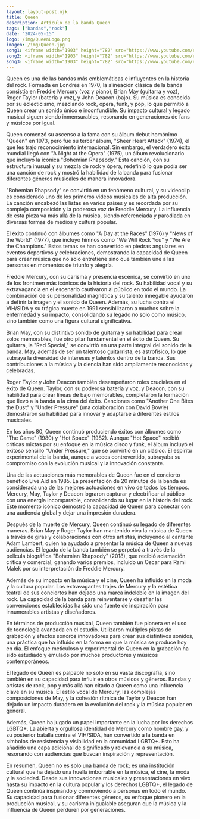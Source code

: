 ```yaml
---
layout: layout-post.njk
title: Queen
description: Artículo de la banda Queen
tags: ["bandas","rock"]
date: "2024-05-15"
logo: /img/QueenLogo.png
imagen: /img/Queen.jpg
song1: <iframe width="1903" height="782" src="https://www.youtube.com/embed/fJ9rUzIMcZQ" title="Queen – Bohemian Rhapsody (Official Video Remastered)" frameborder="0" allow="accelerometer; autoplay; clipboard-write; encrypted-media; gyroscope; picture-in-picture; web-share" referrerpolicy="strict-origin-when-cross-origin" allowfullscreen></iframe>
song2: <iframe width="1903" height="782" src="https://www.youtube.com/embed/HgzGwKwLmgM" title="Queen - Don&#39;t Stop Me Now (Official Video)" frameborder="0" allow="accelerometer; autoplay; clipboard-write; encrypted-media; gyroscope; picture-in-picture; web-share" referrerpolicy="strict-origin-when-cross-origin" allowfullscreen></iframe>
song3: <iframe width="1903" height="782" src="https://www.youtube.com/embed/rY0WxgSXdEE" title="Queen - Another One Bites the Dust (Official Video)" frameborder="0" allow="accelerometer; autoplay; clipboard-write; encrypted-media; gyroscope; picture-in-picture; web-share" referrerpolicy="strict-origin-when-cross-origin" allowfullscreen></iframe>
---
```

Queen es una de las bandas más emblemáticas e influyentes en la historia del rock. Formada en Londres en 1970, la alineación clásica de la banda consistía en Freddie Mercury (voz y piano), Brian May (guitarra y voz), Roger Taylor (batería y voz), y John Deacon (bajo). Su música es conocida por su eclecticismo, mezclando rock, opera, funk, y pop, lo que permitió a Queen crear un sonido único e inconfundible. Su impacto cultural y legado musical siguen siendo inmensurables, resonando en generaciones de fans y músicos por igual.

Queen comenzó su ascenso a la fama con su álbum debut homónimo "Queen" en 1973, pero fue su tercer álbum, "Sheer Heart Attack" (1974), el que les trajo reconocimiento internacional. Sin embargo, el verdadero éxito mundial llegó con "A Night at the Opera" (1975), un álbum revolucionario que incluyó la icónica "Bohemian Rhapsody." Esta canción, con su estructura inusual y su mezcla de rock y ópera, redefinió lo que podía ser una canción de rock y mostró la habilidad de la banda para fusionar diferentes géneros musicales de manera innovadora.

"Bohemian Rhapsody" se convirtió en un fenómeno cultural, y su videoclip es considerado uno de los primeros videos musicales de alta producción. La canción encabezó las listas en varios países y es recordada por su compleja composición y la poderosa voz de Freddie Mercury. La influencia de esta pieza va más allá de la música, siendo referenciada y parodiada en diversas formas de medios y cultura popular.

El éxito continuó con álbumes como "A Day at the Races" (1976) y "News of the World" (1977), que incluyó himnos como "We Will Rock You" y "We Are the Champions." Estos temas se han convertido en piedras angulares en eventos deportivos y celebraciones, demostrando la capacidad de Queen para crear música que no solo entretiene sino que también une a las personas en momentos de triunfo y alegría.

Freddie Mercury, con su carisma y presencia escénica, se convirtió en uno de los frontmen más icónicos de la historia del rock. Su habilidad vocal y su extravagancia en el escenario cautivaron al público en todo el mundo. La combinación de su personalidad magnética y su talento innegable ayudaron a definir la imagen y el sonido de Queen. Además, su lucha contra el VIH/SIDA y su trágica muerte en 1991 sensibilizaron a muchos sobre la enfermedad y su impacto, consolidando su legado no solo como músico, sino también como una figura cultural significativa.

Brian May, con su distintivo sonido de guitarra y su habilidad para crear solos memorables, fue otro pilar fundamental en el éxito de Queen. Su guitarra, la "Red Special," se convirtió en una parte integral del sonido de la banda. May, además de ser un talentoso guitarrista, es astrofísico, lo que subraya la diversidad de intereses y talentos dentro de la banda. Sus contribuciones a la música y la ciencia han sido ampliamente reconocidas y celebradas.

Roger Taylor y John Deacon también desempeñaron roles cruciales en el éxito de Queen. Taylor, con su poderosa batería y voz, y Deacon, con su habilidad para crear líneas de bajo memorables, completaron la formación que llevó a la banda a la cima del éxito. Canciones como "Another One Bites the Dust" y "Under Pressure" (una colaboración con David Bowie) demostraron su habilidad para innovar y adaptarse a diferentes estilos musicales.

En los años 80, Queen continuó produciendo éxitos con álbumes como "The Game" (1980) y "Hot Space" (1982). Aunque "Hot Space" recibió críticas mixtas por su enfoque en la música disco y funk, el álbum incluyó el exitoso sencillo "Under Pressure," que se convirtió en un clásico. El espíritu experimental de la banda, aunque a veces controvertido, subrayaba su compromiso con la evolución musical y la innovación constante.

Una de las actuaciones más memorables de Queen fue en el concierto benéfico Live Aid en 1985. La presentación de 20 minutos de la banda es considerada una de las mejores actuaciones en vivo de todos los tiempos. Mercury, May, Taylor y Deacon lograron capturar y electrificar al público con una energía incomparable, consolidando su lugar en la historia del rock. Este momento icónico demostró la capacidad de Queen para conectar con una audiencia global y dejar una impresión duradera.

Después de la muerte de Mercury, Queen continuó su legado de diferentes maneras. Brian May y Roger Taylor han mantenido viva la música de Queen a través de giras y colaboraciones con otros artistas, incluyendo al cantante Adam Lambert, quien ha ayudado a presentar la música de Queen a nuevas audiencias. El legado de la banda también se perpetuó a través de la película biográfica "Bohemian Rhapsody" (2018), que recibió aclamación crítica y comercial, ganando varios premios, incluido un Oscar para Rami Malek por su interpretación de Freddie Mercury.

Además de su impacto en la música y el cine, Queen ha influido en la moda y la cultura popular. Los extravagantes trajes de Mercury y la estética teatral de sus conciertos han dejado una marca indeleble en la imagen del rock. La capacidad de la banda para reinventarse y desafiar las convenciones establecidas ha sido una fuente de inspiración para innumerables artistas y diseñadores.

En términos de producción musical, Queen también fue pionera en el uso de tecnología avanzada en el estudio. Utilizaron múltiples pistas de grabación y efectos sonoros innovadores para crear sus distintivos sonidos, una práctica que ha influido en la forma en que la música se produce hoy en día. El enfoque meticuloso y experimental de Queen en la grabación ha sido estudiado y emulado por muchos productores y músicos contemporáneos.

El legado de Queen es palpable no solo en su vasta discografía, sino también en su capacidad para influir en otros músicos y géneros. Bandas y artistas de rock, pop y más allá han citado a Queen como una influencia clave en su música. El estilo vocal de Mercury, las complejas composiciones de May, y la cohesión rítmica de Taylor y Deacon han dejado un impacto duradero en la evolución del rock y la música popular en general.

Además, Queen ha jugado un papel importante en la lucha por los derechos LGBTQ+. La abierta y orgullosa identidad de Mercury como hombre gay, y su posterior batalla contra el VIH/SIDA, han convertido a la banda en símbolos de resistencia y visibilidad en la comunidad LGBTQ+. Esto ha añadido una capa adicional de significado y relevancia a su música, resonando con audiencias que buscan inspiración y representación.

En resumen, Queen no es solo una banda de rock; es una institución cultural que ha dejado una huella imborrable en la música, el cine, la moda y la sociedad. Desde sus innovaciones musicales y presentaciones en vivo hasta su impacto en la cultura popular y los derechos LGBTQ+, el legado de Queen continúa inspirando y conmoviendo a personas en todo el mundo. Su capacidad para fusionar diferentes géneros, su enfoque pionero en la producción musical, y su carisma inigualable aseguran que la música y la influencia de Queen perduren por generaciones.